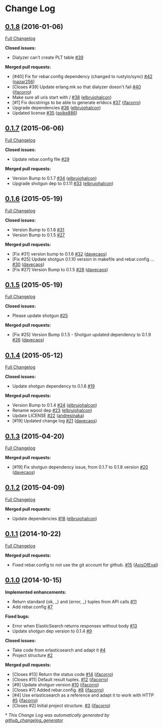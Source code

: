 # Change Log

## [0.1.8](https://github.com/inaka/tirerl/tree/0.1.8) (2016-01-06)
[Full Changelog](https://github.com/inaka/tirerl/compare/0.1.7...0.1.8)

**Closed issues:**

- Dialyzer can't create PLT table [\#39](https://github.com/inaka/tirerl/issues/39)

**Merged pull requests:**

- \[\#40\] Fix for rebar.config dependency \(changed to rustyio/sync\) [\#42](https://github.com/inaka/tirerl/pull/42) ([nazar256](https://github.com/nazar256))
- \[Closes \#39\] Update erlang.mk so that dialyzer doesn't fail [\#40](https://github.com/inaka/tirerl/pull/40) ([jfacorro](https://github.com/jfacorro))
- Make sure all uris start with / [\#38](https://github.com/inaka/tirerl/pull/38) ([elbrujohalcon](https://github.com/elbrujohalcon))
- \[\#1\] Fix docstrings to be able to generate erldocs [\#37](https://github.com/inaka/tirerl/pull/37) ([jfacorro](https://github.com/jfacorro))
- Upgrade dependencies [\#36](https://github.com/inaka/tirerl/pull/36) ([elbrujohalcon](https://github.com/elbrujohalcon))
- Updated license [\#35](https://github.com/inaka/tirerl/pull/35) ([spike886](https://github.com/spike886))

## [0.1.7](https://github.com/inaka/tirerl/tree/0.1.7) (2015-06-06)
[Full Changelog](https://github.com/inaka/tirerl/compare/0.1.6...0.1.7)

**Closed issues:**

- Update rebar.config file [\#29](https://github.com/inaka/tirerl/issues/29)

**Merged pull requests:**

- Version Bump to 0.1.7 [\#34](https://github.com/inaka/tirerl/pull/34) ([elbrujohalcon](https://github.com/elbrujohalcon))
- Upgrade shotgun dep to 0.1.11 [\#33](https://github.com/inaka/tirerl/pull/33) ([elbrujohalcon](https://github.com/elbrujohalcon))

## [0.1.6](https://github.com/inaka/tirerl/tree/0.1.6) (2015-05-19)
[Full Changelog](https://github.com/inaka/tirerl/compare/0.1.5...0.1.6)

**Closed issues:**

- Version Bump to 0.1.6 [\#31](https://github.com/inaka/tirerl/issues/31)
- Version Bump to 0.1.5 [\#27](https://github.com/inaka/tirerl/issues/27)

**Merged pull requests:**

- \[Fix \#31\] version bump to 0.1.6 [\#32](https://github.com/inaka/tirerl/pull/32) ([davecaos](https://github.com/davecaos))
- \[Fix \#25\] Update shotgun 0.1.10 version in makefile and rebar.config … [\#30](https://github.com/inaka/tirerl/pull/30) ([davecaos](https://github.com/davecaos))
- \[Fix \#27\] Version Bump to 0.1.5 [\#28](https://github.com/inaka/tirerl/pull/28) ([davecaos](https://github.com/davecaos))

## [0.1.5](https://github.com/inaka/tirerl/tree/0.1.5) (2015-05-19)
[Full Changelog](https://github.com/inaka/tirerl/compare/0.1.4...0.1.5)

**Closed issues:**

- Please update shotgun [\#25](https://github.com/inaka/tirerl/issues/25)

**Merged pull requests:**

- \[Fix \#25\] Version Bump 0.1.5 - Shotgun updated dependency to 0.1.9 [\#26](https://github.com/inaka/tirerl/pull/26) ([davecaos](https://github.com/davecaos))

## [0.1.4](https://github.com/inaka/tirerl/tree/0.1.4) (2015-05-12)
[Full Changelog](https://github.com/inaka/tirerl/compare/0.1.3...0.1.4)

**Closed issues:**

- Update shotgun dependency to 0.1.8 [\#19](https://github.com/inaka/tirerl/issues/19)

**Merged pull requests:**

- Version Bump to 0.1.4 [\#24](https://github.com/inaka/tirerl/pull/24) ([elbrujohalcon](https://github.com/elbrujohalcon))
- Rename wpool dep [\#23](https://github.com/inaka/tirerl/pull/23) ([elbrujohalcon](https://github.com/elbrujohalcon))
- Update LICENSE [\#22](https://github.com/inaka/tirerl/pull/22) ([andresinaka](https://github.com/andresinaka))
- \[\#19\] Updated change log [\#21](https://github.com/inaka/tirerl/pull/21) ([davecaos](https://github.com/davecaos))

## [0.1.3](https://github.com/inaka/tirerl/tree/0.1.3) (2015-04-20)
[Full Changelog](https://github.com/inaka/tirerl/compare/0.1.2...0.1.3)

**Merged pull requests:**

- \[\#19\] Fix shotgun dependency issue, from 0.1.7 to 0.1.8 version [\#20](https://github.com/inaka/tirerl/pull/20) ([davecaos](https://github.com/davecaos))

## [0.1.2](https://github.com/inaka/tirerl/tree/0.1.2) (2015-04-09)
[Full Changelog](https://github.com/inaka/tirerl/compare/0.1.1...0.1.2)

**Merged pull requests:**

- Update dependencies [\#18](https://github.com/inaka/tirerl/pull/18) ([elbrujohalcon](https://github.com/elbrujohalcon))

## [0.1.1](https://github.com/inaka/tirerl/tree/0.1.1) (2014-10-22)
[Full Changelog](https://github.com/inaka/tirerl/compare/0.1.0...0.1.1)

**Merged pull requests:**

- Fixed rebar.config to not use the git account for github. [\#15](https://github.com/inaka/tirerl/pull/15) ([AxisOfEval](https://github.com/AxisOfEval))

## [0.1.0](https://github.com/inaka/tirerl/tree/0.1.0) (2014-10-15)
**Implemented enhancements:**

- Return standard {ok, \_} and {error, \_} tuples from API calls [\#11](https://github.com/inaka/tirerl/issues/11)
- Add rebar.config [\#7](https://github.com/inaka/tirerl/issues/7)

**Fixed bugs:**

- Error when ElasticSearch returns responses without body [\#13](https://github.com/inaka/tirerl/issues/13)
- Update shotgun dep version to 0.1.4 [\#9](https://github.com/inaka/tirerl/issues/9)

**Closed issues:**

- Take code from erlasticsearch and adapt it [\#4](https://github.com/inaka/tirerl/issues/4)
- Project structure [\#2](https://github.com/inaka/tirerl/issues/2)

**Merged pull requests:**

- \[Closes \#13\] Return the status code [\#14](https://github.com/inaka/tirerl/pull/14) ([jfacorro](https://github.com/jfacorro))
- \[Closes \#11\] Default result tuples. [\#12](https://github.com/inaka/tirerl/pull/12) ([jfacorro](https://github.com/jfacorro))
- \[\#9\] Update shotgun version [\#10](https://github.com/inaka/tirerl/pull/10) ([jfacorro](https://github.com/jfacorro))
- \[Closes \#7\] Added rebar.config. [\#8](https://github.com/inaka/tirerl/pull/8) ([jfacorro](https://github.com/jfacorro))
- \[\#4\] Use erlasticsearch as a reference and adapt it to work with HTTP [\#5](https://github.com/inaka/tirerl/pull/5) ([jfacorro](https://github.com/jfacorro))
- \[Closes \#2\] Initial project structure. [\#3](https://github.com/inaka/tirerl/pull/3) ([jfacorro](https://github.com/jfacorro))



\* *This Change Log was automatically generated by [github_changelog_generator](https://github.com/skywinder/Github-Changelog-Generator)*